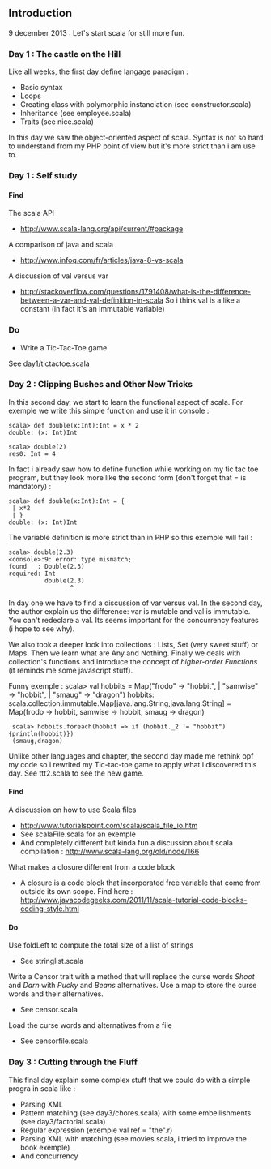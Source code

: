 ## Introduction

9 december 2013 : Let's start scala for still more fun.

### Day 1 : The castle on the Hill

Like all weeks, the first day define langage paradigm :
* Basic syntax
* Loops
* Creating class with polymorphic instanciation (see constructor.scala)
* Inheritance (see employee.scala)
* Traits (see nice.scala)

In this day we saw the object-oriented aspect of scala. Syntax is not so hard to understand from my PHP point of view but it's more strict than i am use to.

### Day 1 : Self study

#### Find

The scala API

* http://www.scala-lang.org/api/current/#package

A comparison of java and scala

* http://www.infoq.com/fr/articles/java-8-vs-scala

A discussion of val versus var

* http://stackoverflow.com/questions/1791408/what-is-the-difference-between-a-var-and-val-definition-in-scala So i think val is a like a constant (in fact it's an immutable variable)

### Do

* Write a Tic-Tac-Toe game

See day1/tictactoe.scala

### Day 2 : Clipping Bushes and Other New Tricks

In this second day, we start to learn the functional aspect of scala. For exemple we write this simple function and use it in console :

    scala> def double(x:Int):Int = x * 2
    double: (x: Int)Int

    scala> double(2)
    res0: Int = 4

In fact i already saw how to define function while working on my tic tac toe program, but they look more like the second form (don't forget that = is mandatory) :

    scala> def double(x:Int):Int = {
     | x*2
     | }
    double: (x: Int)Int

The variable definition is more strict than in PHP so this exemple will fail :

    scala> double(2.3)
    <console>:9: error: type mismatch;
    found   : Double(2.3)
    required: Int
              double(2.3)
                     ^

In day one we have to find a discussion of var versus val. In the second day, the author explain us the difference: var is mutable and val is immutable. You can't redeclare a val. Its seems important for the concurrency features (i hope to see why).

We also took a deeper look into collections : Lists, Set (very sweet stuff) or Maps. Then we learn what are Any and Nothing. Finally we deals with collection's functions and introduce the concept of *higher-order Functions* (it reminds me some javascript stuff).

Funny exemple :
    scala> val hobbits = Map("frodo" -> "hobbit",
     | "samwise" -> "hobbit",
     | "smaug" -> "dragon")
     hobbits: scala.collection.immutable.Map[java.lang.String,java.lang.String] = Map(frodo -> hobbit, samwise -> hobbit, smaug -> dragon)

     scala> hobbits.foreach(hobbit => if (hobbit._2 != "hobbit") {println(hobbit)})
     (smaug,dragon)

Unlike other languages and chapter, the second day made me rethink opf my code so i rewrited my Tic-tac-toe game to apply what i discovered this day. See ttt2.scala to see the new game.

#### Find

A discussion on how to use Scala files

* http://www.tutorialspoint.com/scala/scala_file_io.htm
* See scalaFile.scala for an exemple
* And completely different but kinda fun a discussion about scala compilation : http://www.scala-lang.org/old/node/166

What makes a closure different from a code block

* A closure is a code block that incorporated free variable that come from outside its own scope. Find here : http://www.javacodegeeks.com/2011/11/scala-tutorial-code-blocks-coding-style.html

#### Do

Use foldLeft to compute the total size of a list of strings

* See stringlist.scala

Write a Censor trait with a method that will replace the curse words *Shoot* and *Darn* with *Pucky* and *Beans* alternatives. Use a map to store the curse words and their alternatives.

* See censor.scala

Load the curse words and alternatives from a file

* See censorfile.scala

### Day 3 : Cutting through the Fluff

This final day explain some complex stuff that we could do with a simple progra in scala like :

* Parsing XML
* Pattern matching (see day3/chores.scala) with some embellishments (see day3/factorial.scala)
* Regular expression (exemple val ref = "the".r)
* Parsing XML with matching (see movies.scala, i tried to improve the book exemple)
* And concurrency